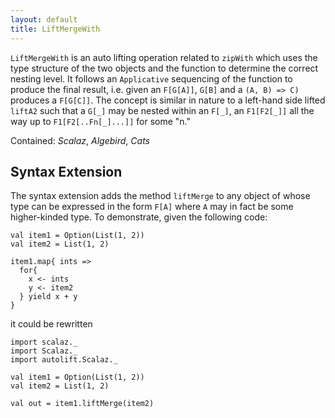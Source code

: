 ```yaml
---
layout: default
title: LiftMergeWith
---
```


`LiftMergeWith` is an auto lifting operation related to `zipWith` which uses the type structure of the two objects and the function to determine the correct nesting level. It follows an `Applicative` sequencing of the function to produce the final result, i.e. given an `F[G[A]]`, `G[B]` and a `(A, B) => C)` produces a `F[G[C]]`. The concept is similar in nature to a left-hand side lifted `liftA2` such that a `G[_]` may be nested within an `F[_]`, an `F1[F2[_]]` all the way up to `F1[F2[..Fn[_]...]]` for some "n."

Contained: *Scalaz*, *Algebird*, *Cats*

## Syntax Extension

The syntax extension adds the method `liftMerge` to any object of whose type can be expressed in the form `F[A]` where `A` may in fact be some higher-kinded type. To demonstrate, given the following code:

```tut
val item1 = Option(List(1, 2))
val item2 = List(1, 2)

item1.map{ ints =>
  for{
    x <- ints
    y <- item2
  } yield x + y
}
```

it could be rewritten

```tut
import scalaz._
import Scalaz._
import autolift.Scalaz._

val item1 = Option(List(1, 2))
val item2 = List(1, 2)

val out = item1.liftMerge(item2)
```